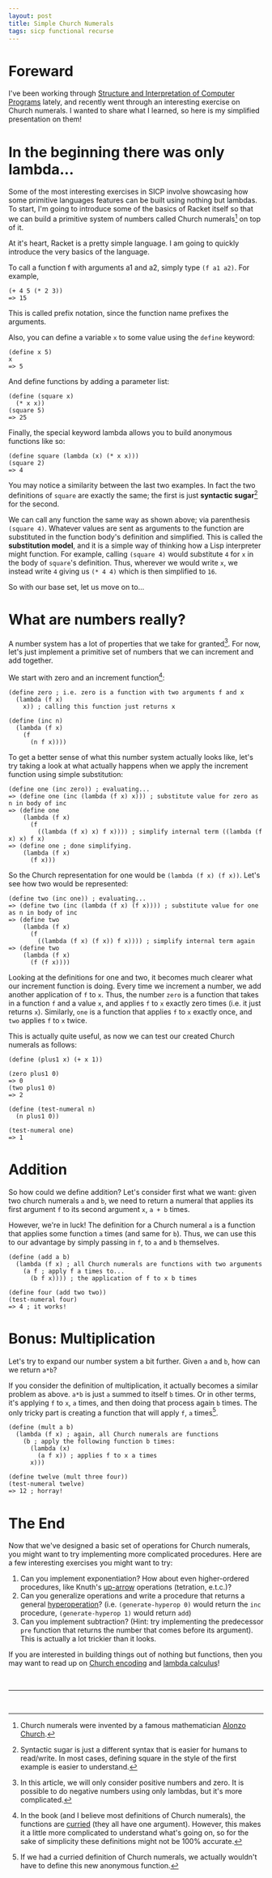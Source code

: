 ```yaml
---
layout: post
title: Simple Church Numerals
tags: sicp functional recurse
---
```


# Foreward

I've been working through [Structure and Interpretation of Computer
Programs](http://sarabander.github.io/sicp/html/) lately, and recently
went through an interesting exercise on Church numerals. I wanted to share
what I learned, so here is my simplified presentation on them!

# In the beginning there was only lambda...

Some of the most interesting exercises in SICP involve showcasing how some
primitive languages features can be built using nothing but lambdas. To start,
I'm going to introduce some of the basics of Racket itself so that we can build
a primitive system of numbers called Church numerals[^1] on top of it.

At it's heart, Racket is a pretty simple language. I am going to quickly introduce the very basics
of the language.

To call a function f with arguments a1 and a2, simply type `(f a1 a2)`. For example,

```racket
(+ 4 5 (* 2 3))
=> 15
```

This is called prefix notation, since the function name prefixes the arguments.

Also, you can define a variable `x` to some value using the `define` keyword:

```racket
(define x 5)
x
=> 5
```

And define functions by adding a parameter list:

```racket
(define (square x)
  (* x x))
(square 5)
=> 25
```

Finally, the special keyword lambda allows you to build anonymous functions like
so:

```racket
(define square (lambda (x) (* x x)))
(square 2)
=> 4
```

You may notice a similarity between the last two examples. In fact the two
definitions of `square` are exactly the same; the first is just **syntactic
sugar**[^2] for the second.

We can call any function the same way as shown above; via parenthesis `(square 4)`. Whatever values
are sent as arguments to the function are substituted in the function body's definition and
simplified. This is called the **substitution model**, and it is a simple way of thinking how a
Lisp interpreter might function. For example, calling `(square 4)` would substitute `4` for `x` in
the body of `square`'s definition. Thus, wherever we would write `x`, we instead write `4` giving
us `(* 4 4)` which is then simplified to `16`.

So with our base set, let us move on to...

# What are numbers really?

A number system has a lot of properties that we take for granted[^3]. For now, let's
just implement a primitive set of numbers that we can increment and add together.

We start with zero and an increment function[^4]:

```racket
(define zero ; i.e. zero is a function with two arguments f and x
  (lambda (f x)
    x)) ; calling this function just returns x

(define (inc n)
  (lambda (f x)
    (f
      (n f x))))
```

To get a better sense of what this number system actually looks like, let's try taking a look at
what actually happens when we apply the increment function using simple substitution:

```racket
(define one (inc zero)) ; evaluating...
=> (define one (inc (lambda (f x) x))) ; substitute value for zero as n in body of inc
=> (define one
    (lambda (f x)
      (f
        ((lambda (f x) x) f x)))) ; simplify internal term ((lambda (f x) x) f x)
=> (define one ; done simplifying.
    (lambda (f x)
      (f x)))
```

So the Church representation for one would be `(lambda (f x) (f x))`. Let's see how two would be
represented:

```racket
(define two (inc one)) ; evaluating...
=> (define two (inc (lambda (f x) (f x)))) ; substitute value for one as n in body of inc
=> (define two
    (lambda (f x)
      (f
        ((lambda (f x) (f x)) f x)))) ; simplify internal term again
=> (define two
    (lambda (f x)
      (f (f x))))
```

Looking at the definitions for one and two, it becomes much clearer what our increment function is
doing. Every time we increment a number, we add another application of `f` to `x`. Thus, the number
`zero` is a function that takes in a function `f` and a value `x`, and applies `f` to `x` exactly
zero times (i.e. it just returns `x`). Similarly, `one` is a function that applies `f` to `x`
exactly once, and `two` applies `f` to `x` twice.

This is actually quite useful, as now we can test our created Church numerals as follows:

```racket
(define (plus1 x) (+ x 1))

(zero plus1 0)
=> 0
(two plus1 0)
=> 2

(define (test-numeral n)
  (n plus1 0))

(test-numeral one)
=> 1
```

# Addition

So how could we define addition? Let's consider first what we want: given two church numerals `a`
and `b`, we need to return a numeral that applies its first argument `f` to its second argument `x`,
`a + b` times.

However, we're in luck! The definition for a Church numeral `a` is a function that applies some
function `a` times (and same for `b`). Thus, we can use this to our advantage by simply passing in
`f`, to `a` and `b` themselves.

```racket
(define (add a b)
  (lambda (f x) ; all Church numerals are functions with two arguments
    (a f ; apply f a times to...
      (b f x)))) ; the application of f to x b times

(define four (add two two))
(test-numeral four)
=> 4 ; it works!
```

# Bonus: Multiplication

Let's try to expand our number system a bit further. Given `a` and `b`, how can we return `a*b`?

If you consider the definition of multiplication, it actually becomes a similar problem as above.
`a*b` is just `a` summed to itself `b` times. Or in other terms, it's applying `f` to `x`, `a`
times, and then doing that process again `b` times. The only tricky part is creating a function
that will apply `f`, `a` times[^5].

```racket
(define (mult a b)
  (lambda (f x) ; again, all Church numerals are functions
    (b ; apply the following function b times:
      (lambda (x)
        (a f x)) ; applies f to x a times
      x)))

(define twelve (mult three four))
(test-numeral twelve)
=> 12 ; horray!
```

# The End

Now that we've designed a basic set of operations for Church numerals, you might want to try
implementing more complicated procedures. Here are a few interesting exercises you might want to try:

1. Can you implement exponentiation? How about even higher-ordered procedures, like Knuth's [up-arrow](https://en.wikipedia.org/wiki/Knuth%27s_up-arrow_notation) operations (tetration, e.t.c.)?
2. Can you generalize operations and write a procedure that returns a general [hyperoperation](https://en.wikipedia.org/wiki/Hyperoperation)? (i.e. `(generate-hyperop 0)` would return the `inc` procedure, `(generate-hyperop 1)` would return `add`)
3. Can you implement subtraction? (Hint: try implementing the predecessor `pre` function that returns the number that comes before its argument). This is actually a lot trickier than it looks.

If you are interested in building things out of nothing but functions, then you may want to read up on [Church encoding](https://en.wikipedia.org/wiki/Church_encoding) and [lambda calculus](https://www.inf.fu-berlin.de/lehre/WS03/alpi/lambda.pdf)!

<br />
<hr />
<br />

[^1]: Church numerals were invented by a famous mathematician [Alonzo Church](https://en.wikipedia.org/wiki/Alonzo_Church).

[^2]: Syntactic sugar is just a different syntax that is easier for humans to read/write. In most cases, defining square in the style of the first example is easier to understand.

[^3]: In this article, we will only consider positive numbers and zero. It is possible to do negative numbers using only lambdas, but it's more complicated.

[^4]: In the book (and I believe most definitions of Church numerals), the functions are [curried](https://en.wikipedia.org/wiki/Currying) (they all have one argument). However, this makes it a little more complicated to understand what's going on, so for the sake of simplicity these definitions might not be 100% accurate.

[^5]: If we had a curried definition of Church numerals, we actually wouldn't have to define this new anonymous function.
